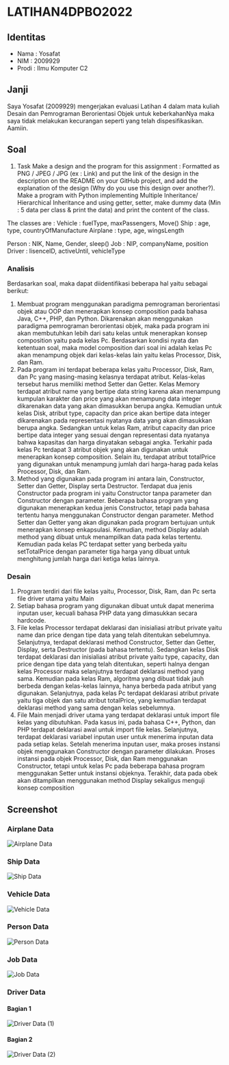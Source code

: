 # LATIHAN4DPBO2022
## Identitas
- Nama : Yosafat
- NIM  : 2009929
- Prodi : Ilmu Komputer C2

## Janji
Saya Yosafat (2009929) mengerjakan evaluasi Latihan 4 dalam mata kuliah Desain dan Pemrograman Berorientasi Objek untuk keberkahanNya maka saya tidak melakukan kecurangan seperti yang telah dispesifikasikan. Aamiin.

## Soal
1. Task
Make a design and the program for this assignment : Formatted as PNG / JPEG / JPG (ex : Link) and put the link of the design in the description on the README on your GitHub project, and add the explanation of the design (Why do you use this design over another?).
Make a program with Python implementing Multiple Inheritance/ Hierarchical Inheritance and using getter, setter, make dummy data (Min : 5 data per class & print the data) and print the content of the class.

The classes are :
Vehicle : fuelType, maxPassengers, Move()
Ship : age, type, countryOfManufacture
Airplane : type, age, wingsLength

Person : NIK, Name, Gender, sleep()
Job : NIP, companyName, position
Driver : lisenceID, activeUntil, vehicleType


### Analisis
Berdasarkan soal, maka dapat diidentifikasi beberapa hal yaitu sebagai berikut:

1. Membuat program menggunakan paradigma pemrograman berorientasi objek atau OOP dan menerapkan konsep composition pada bahasa Java, C++, PHP, dan Python. Dikarenakan akan menggunakan paradigma pemrograman berorientasi objek, maka pada program ini akan membutuhkan lebih dari satu kelas untuk menerapkan konsep composition yaitu pada kelas Pc. Berdasarkan kondisi nyata dan ketentuan soal, maka model composition dari soal ini adalah kelas Pc akan menampung objek dari kelas-kelas lain yaitu kelas Processor, Disk, dan Ram. 
2. Pada program ini terdapat beberapa kelas yaitu Processor, Disk, Ram, dan Pc yang masing-masing kelasnya terdapat atribut. Kelas-kelas tersebut harus memiliki method Setter dan Getter. Kelas Memory terdapat atribut name yang bertipe data string karena akan menampung kumpulan karakter dan price yang akan menampung data integer dikarenakan data yang akan dimasukkan berupa angka. Kemudian untuk kelas Disk, atribut type, capacity dan price akan bertipe data integer dikarenakan pada representasi nyatanya data yang akan dimasukkan berupa angka. Sedangkan untuk kelas Ram, atribut capacity dan price bertipe data integer yang sesuai dengan representasi data nyatanya bahwa kapasitas dan harga dinyatakan sebagai angka. Terkahir pada kelas Pc terdapat 3 atribut objek yang akan digunakan untuk menerapkan konsep composition. Selain itu, terdapat atribut totalPrice yang digunakan untuk menampung jumlah dari harga-harag pada kelas Processor, Disk, dan Ram.
3. Method yang digunakan pada program ini antara lain, Constructor, Setter dan Getter, Display serta Destructor. Terdapat dua jenis Constructor pada program ini yaitu Constructor tanpa parameter dan Constructor dengan parameter. Beberapa bahasa program yang digunakan menerapkan kedua jenis Constructor, tetapi pada bahasa tertentu hanya menggunakan Constructor dengan parameter. Method Setter dan Getter yang akan digunakan pada program bertujuan untuk menerapkan konsep enkapsulasi. Kemudian, method Display adalah method yang dibuat untuk menampilkan data pada kelas tertentu. Kemudian pada kelas PC terdapat setter yang berbeda yaitu setTotalPrice dengan parameter tiga harga yang dibuat untuk menghitung jumlah harga dari ketiga kelas lainnya.

### Desain
1. Program terdiri dari file kelas yaitu, Processor, Disk, Ram, dan Pc serta file driver utama yaitu Main
2. Setiap bahasa program yang digunakan dibuat untuk dapat menerima inputan user, kecuali bahasa PHP data yang dimasukkan secara hardcode.
3. File kelas Processor terdapat deklarasi dan inisialiasi atribut private yaitu name dan price dengan tipe data yang telah ditentukan sebelumnya. Selanjutnya, terdapat deklarasi method Constructor, Setter dan Getter, Display, serta Destructor (pada bahasa tertentu). Sedangkan kelas Disk terdapat deklarasi dan inisialiasi atribut private yaitu type, capacity, dan price dengan tipe data yang telah ditentukan, seperti halnya dengan kelas Processor maka selanjutnya terdapat deklarasi method yang sama. Kemudian pada kelas Ram, algoritma yang dibuat tidak jauh berbeda dengan kelas-kelas lainnya, hanya berbeda pada atribut yang digunakan. Selanjutnya, pada kelas Pc terdapat deklarasi atribut private yaitu tiga objek dan satu atribut totalPrice, yang kemudian terdapat deklarasi method yang sama dengan kelas sebelumnya.
4. File Main menjadi driver utama yang terdapat deklarasi untuk import file kelas yang dibutuhkan. Pada kasus ini, pada bahasa C++, Python, dan PHP terdapat deklarasi awal untuk import file kelas. Selanjutnya, terdapat deklarasi variabel inputan user untuk menerima inputan data pada setiap kelas. Setelah menerima inputan user, maka proses instansi objek menggunakan Constructor dengan parameter dilakukan. Proses instansi pada objek Processor, Disk, dan Ram menggunakan Constructor, tetapi untuk kelas Pc pada beberapa bahasa program menggunakan Setter untuk instansi objeknya. Terakhir, data pada obek akan ditampilkan menggunakan method Display sekaligus menguji konsep composition


## Screenshot
### Airplane Data
![Airplane Data](https://user-images.githubusercontent.com/77567907/156917271-af91ea2e-2000-4883-828e-66181d42ab6e.jpg)

### Ship Data
![Ship Data](https://user-images.githubusercontent.com/77567907/156917279-2d93e700-a5ee-4fe0-9b9a-1c2dc97d666a.jpg)

### Vehicle Data
![Vehicle Data](https://user-images.githubusercontent.com/77567907/156917280-93f30f13-8a3f-4086-8bfd-353a8c965e38.jpg)

### Person Data
![Person Data](https://user-images.githubusercontent.com/77567907/156917277-4b459b2b-5feb-46a3-bc62-2ea3f054e12b.jpg)

### Job Data
![Job Data](https://user-images.githubusercontent.com/77567907/156917276-fa1c68d2-6885-4307-8d55-1524e3eecd2a.jpg)

### Driver Data
#### Bagian 1
![Driver Data (1)](https://user-images.githubusercontent.com/77567907/156917274-2bb3f573-8d42-433d-aff4-d35cd93422b9.jpg)

#### Bagian 2
![Driver Data (2)](https://user-images.githubusercontent.com/77567907/156917275-2670162c-0dbe-4d7f-b27f-5df81cbb9eb5.jpg)

